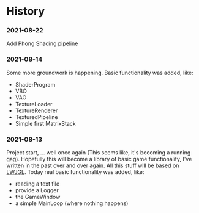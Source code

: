 # History

### 2021-08-22
Add Phong Shading pipeline

### 2021-08-14

Some more groundwork is happening. Basic functionality was added, like:

* ShaderProgram
* VBO
* VAO
* TextureLoader
* TextureRenderer
* TexturedPipeline
* Simple first MatrixStack

### 2021-08-13

Project start, ... well once again (This seems like, it's becoming a running gag). Hopefully this
will become a library of basic game functionality, I've written in the past over and over again. All
this stuff will be based on [LWJGL][lwjgl]. Today real basic functionality was added, like:

* reading a text file
* provide a Logger
* the GameWindow
* a simple MainLoop (where nothing happens)

[comment]: <> (collection of links sorted alphabetically ascending)

[lwjgl]: https://www.lwjgl.org/